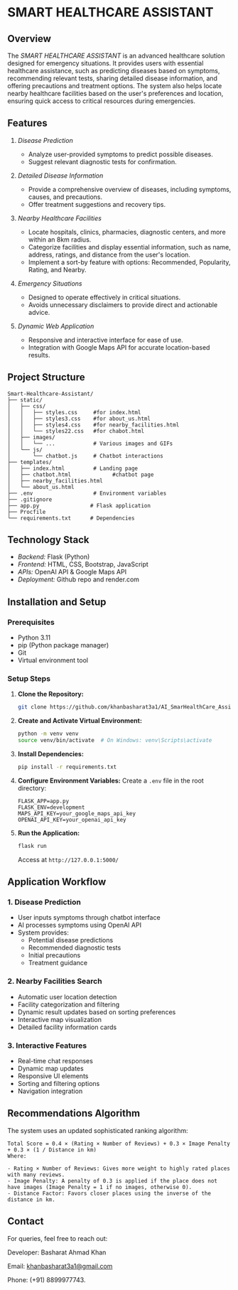 # SMART HEALTHCARE ASSISTANT  

## Overview  
The *SMART HEALTHCARE ASSISTANT* is an advanced healthcare solution designed for emergency situations. It provides users with essential healthcare assistance, such as predicting diseases based on symptoms, recommending relevant tests, sharing detailed disease information, and offering precautions and treatment options. The system also helps locate nearby healthcare facilities based on the user's preferences and location, ensuring quick access to critical resources during emergencies.  

## Features  
1. *Disease Prediction*  
   - Analyze user-provided symptoms to predict possible diseases.  
   - Suggest relevant diagnostic tests for confirmation.  

2. *Detailed Disease Information*  
   - Provide a comprehensive overview of diseases, including symptoms, causes, and precautions.  
   - Offer treatment suggestions and recovery tips.  

3. *Nearby Healthcare Facilities*  
   - Locate hospitals, clinics, pharmacies, diagnostic centers, and more within an 8km radius.  
   - Categorize facilities and display essential information, such as name, address, ratings, and distance from the user's location.  
   - Implement a sort-by feature with options: Recommended, Popularity, Rating, and Nearby.  

4. *Emergency Situations*  
   - Designed to operate effectively in critical situations.  
   - Avoids unnecessary disclaimers to provide direct and actionable advice.  

5. *Dynamic Web Application*  
   - Responsive and interactive interface for ease of use.  
   - Integration with Google Maps API for accurate location-based results.  


## Project Structure

```
Smart-Healthcare-Assistant/
├── static/
│   ├── css/
│   │   ├── styles.css     #for index.html
│   │   ├── styles3.css    #for about_us.html
│   │   ├── styles4.css    #for nearby_facilities.html
│   │   └── styles22.css   #for chabot.html
│   ├── images/
│   │   └── ...            # Various images and GIFs
│   └── js/
│       └── chatbot.js     # Chatbot interactions
├── templates/
│   ├── index.html         # Landing page
│   ├── chatbot.html             #chatbot page
│   ├── nearby_facilities.html
│   └── about_us.html
├── .env                   # Environment variables
├── .gitignore
├── app.py                # Flask application
├── Procfile              
└── requirements.txt      # Dependencies
```


## Technology Stack  
- *Backend:* Flask (Python)  
- *Frontend:* HTML, CSS, Bootstrap, JavaScript  
- *APIs:* OpenAI API & Google Maps API  
- *Deployment:* Github repo and render.com  


## Installation and Setup

### Prerequisites
- Python 3.11
- pip (Python package manager)
- Git
- Virtual environment tool

### Setup Steps

1. **Clone the Repository:**
   ```bash
   git clone https://github.com/khanbasharat3a1/AI_SmarHealthCare_Assistant
   ```

2. **Create and Activate Virtual Environment:**
   ```bash
   python -m venv venv
   source venv/bin/activate  # On Windows: venv\Scripts\activate
   ```

3. **Install Dependencies:**
   ```bash
   pip install -r requirements.txt
   ```

4. **Configure Environment Variables:**
   Create a `.env` file in the root directory:
   ```
   FLASK_APP=app.py
   FLASK_ENV=development
   MAPS_API_KEY=your_google_maps_api_key
   OPENAI_API_KEY=your_openai_api_key
   ```

5. **Run the Application:**
   ```bash
   flask run
   ```
   Access at `http://127.0.0.1:5000/`

## Application Workflow

### 1. Disease Prediction
- User inputs symptoms through chatbot interface
- AI processes symptoms using OpenAI API
- System provides:
  - Potential disease predictions
  - Recommended diagnostic tests
  - Initial precautions
  - Treatment guidance

### 2. Nearby Facilities Search
- Automatic user location detection
- Facility categorization and filtering
- Dynamic result updates based on sorting preferences
- Interactive map visualization
- Detailed facility information cards

### 3. Interactive Features
- Real-time chat responses
- Dynamic map updates
- Responsive UI elements
- Sorting and filtering options
- Navigation integration

## Recommendations Algorithm

The system uses an updated sophisticated ranking algorithm:

```
Total Score = 0.4 × (Rating × Number of Reviews) + 0.3 × Image Penalty + 0.3 × (1 / Distance in km)
Where:

- Rating × Number of Reviews: Gives more weight to highly rated places with many reviews.
- Image Penalty: A penalty of 0.3 is applied if the place does not have images (Image Penalty = 1 if no images, otherwise 0).
- Distance Factor: Favors closer places using the inverse of the distance in km.
```

## Contact

For queries, feel free to reach out:

Developer: Basharat Ahmad Khan

Email: khanbasharat3a1@gmail.com

Phone: (+91) 8899977743.

